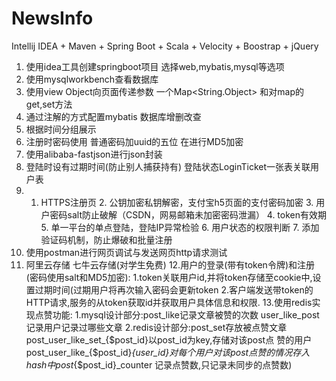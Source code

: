 # NewsInfo
Intellij IDEA + Maven + Spring Boot + Scala + Velocity + Boostrap + jQuery
1.	使用idea工具创建springboot项目  选择web,mybatis,mysql等选项
2.	使用mysqlworkbench查看数据库
3.	使用view Object向页面传递参数  一个Map<String.Object>  和对map的get,set方法
4.	通过注解的方式配置mybatis 数据库增删改查
5.	根据时间分组展示   
6.	注册时密码使用 普通密码加uuid的五位  在进行MD5加密
7.	使用alibaba-fastjson进行json封装
8.	登陆时设有过期时间(防止别人捕获持有)  登陆状态LoginTicket一张表关联用户表
9.	1. HTTPS注册页 2. 公钥加密私钥解密，支付宝h5页面的支付密码加密 3. 用户密码salt防止破解（CSDN，网易邮箱未加密密码泄漏） 4. token有效期 5. 单一平台的单点登陆，登陆IP异常检验 6. 用户状态的权限判断 7. 添加验证码机制，防止爆破和批量注册
10.	使用postman进行网页调试与发送网页http请求测试
11.	阿里云存储  七牛云存储(对学生免费)
12.用户的登录(带有token令牌)和注册(密码使用salt和MD5加密):
    1.token关联用户id,并将token存储至cookie中,设置过期时间(过期用户将再次输入密码会更新token
    2.客户端发送带token的HTTP请求,服务的从token获取id并获取用户具体信息和权限. 
13.使用redis实现点赞功能: 
    1.mysql设计部分:post_like记录文章被赞的次数 user_like_post记录用户记录过哪些文章
    2.redis设计部分:post_set存放被点赞文章 post_user_like_set_{$post_id}以post_id为key,存储对该post点 赞的用户        post_user_like_{$post_id}_{user_id}对每个用户对该post点赞的情况存入hash中post_{$post_id}_counter 记录点赞数,只记录未同步的点赞数)
